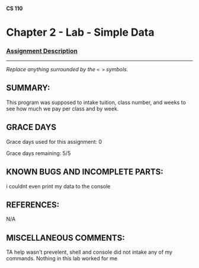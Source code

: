 #### CS 110
# Chapter 2 - Lab - Simple Data

### [Assignment Description](https://docs.google.com/document/d/1FEJtyCAl-Vev8L4LBngNbdDVhudky6W-SqmpRh4ngTI/edit?usp=sharing)

***

_Replace anything surrounded by the `< >` symbols._

## SUMMARY:
 This program was supposed to intake tuition, class number, and weeks to see how much we pay per class and by week. 
## GRACE DAYS
Grace days used for this assignment: 0

Grace days remaining: 5/5

## KNOWN BUGS AND INCOMPLETE PARTS:
 i couldnt even print my data to the console 

## REFERENCES:
 N/A

## MISCELLANEOUS COMMENTS:
 TA help wasn't prevelent, shell and console did not intake any of my commands. Nothing in this lab worked for me

